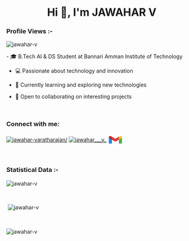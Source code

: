 <h1 align="center">Hi 👋, I'm JAWAHAR V</h1>

<p align="right"> <h3>Profile Views :-</h3> <img src="https://komarev.com/ghpvc/?username=jawahar63&label=Profile%20views&color=0e75b6&style=flat"
    alt="jawahar-v" /> 
  </p>
- 🎓 B.Tech AI & DS Student at Bannari Amman Institute of Technology

- 💻 Passionate about technology and innovation

- 🌱 Currently learning and exploring new technologies

- 🚀 Open to collaborating on interesting projects

<br>

<h3 align="left">Connect with me:</h3>
<p align="left">
  <a href="https://www.linkedin.com/in/jawahar-varatharajan/" target="blank"><img align="center"
      src="https://raw.githubusercontent.com/rahuldkjain/github-profile-readme-generator/master/src/images/icons/Social/linked-in-alt.svg"
      alt="jawahar-varatharajan/" height="30" width="40" /></a>
  <a href="https://instagram.com/jawahar___v_" target="blank"><img align="center"
      src="https://raw.githubusercontent.com/rahuldkjain/github-profile-readme-generator/master/src/images/icons/Social/instagram.svg"
      alt="jawahar___v_" height="30" width="40" /></a>
 <a href="d.jawahar6382@gmail.com" target="blank"><img align="center"
      src="https://raw.githubusercontent.com/rahuldkjain/github-profile-readme-generator/master/src/images/icons/Social/gmail.svg"
      alt="jawahar-v" height="30" width="40" /></a>
</p>

<br>


<h3>Statistical Data :-</h3>
<p><img align="center"
    src="https://github-readme-stats.vercel.app/api/top-langs?username=jawahar63&show_icons=true&locale=en&bg_color=0d1117&text_color=ffffff&layout=compact"
    alt="jawahar-v" 
    bg_color=#808080/></p>

<br>
<p>&nbsp;<img align="center" src="https://github-readme-stats.vercel.app/api?username=jawahar63&show_icons=true&locale=en&bg_color=0d1117&text_color=ffffff&repo=convoychat"
    alt="jawahar-v" /></p>

<br>

<p><img align="center" src="https://github-readme-streak-stats.herokuapp.com/?user=jawahar63&theme=dark&background=0d1117&date_format=M%20j%5B%2C%20Y%5D" alt="jawahar-v" /></p>
